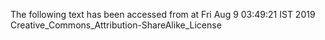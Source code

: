 The following text has been accessed from at Fri Aug 9 03:49:21 IST 2019
Creative_Commons_Attribution-ShareAlike_License
